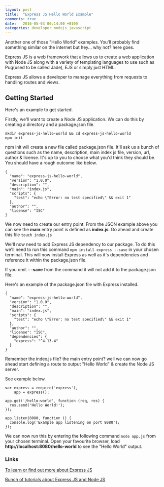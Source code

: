 ```yaml
---
layout: post
title:  "Express JS Hello World Example"
comments: true
date:   2016-05-03 00:14:00 +0100
categories: developer nodejs javascript
---
```


Another one of those "Hello World" examples. You'll probably find something similar on the internet but hey... why not? here goes.

Express JS is a web framework that allows us to create a web application with Node JS along with a variety of templating languages to use such as Pug(used to be called Jade), EJS or simply just HTML.

Express JS allows a developer to manage everything from requests to handling routes and views.

## Getting Started
Here's an example to get started.

Firstly, we'll want to create a Node JS application. We can do this by creating a directory and a package.json file.

```
mkdir express-js-hello-world && cd express-js-hello-world
npm init
```

npm init will create a new file called package.json file. It'll ask us a bunch of questions such as the name, description, main index js file, version, url, author & license. It's up to you to choose what you'd think they should be. You should have a rough outcome like below.

```
{
  "name": "express-js-hello-world",
  "version": "1.0.0",
  "description": "",
  "main": "index.js",
  "scripts": {
    "test": "echo \"Error: no test specified\" && exit 1"
  },
  "author": "",
  "license": "ISC"
}
```

We now need to create our entry point. From the JSON example above you can see the **main** entry point is defined as **index.js**. Go ahead and create this file ``` touch index.js ```

We'll now need to add Express JS dependency to our package. To do this we'll need to run this command ``` npm install express --save ``` in your chosen terminal. This will now install Express as well as it's dependencies and reference it within the package.json file. 

If you omit **- -save** from the command it will not add it to the package.json file.

Here's an example of the package.json file with Express installed.

```
{
  "name": "express-js-hello-world",
  "version": "1.0.0",
  "description": "",
  "main": "index.js",
  "scripts": {
    "test": "echo \"Error: no test specified\" && exit 1"
  },
  "author": "",
  "license": "ISC",
  "dependencies": {
    "express": "^4.13.4"
  }
}
```

Remember the index.js file? the main entry point? well we can now go ahead start defining a route to output "Hello World" & create the Node JS server.

See example below.

```
var express = require('express'),
    app = express();

app.get('/hello-world', function (req, res) {
  res.send('Hello World!');
});

app.listen(8080, function () {
  console.log('Example app listening on port 8080');
});
```

We can now run this by entering the following command ``` node app.js ``` from your chosen terminal. Open your favourite browser, load **http://localhost:8080/hello-world** to see the "Hello World" output.

### Links
[To learn or find out more about Express JS](http://expressjs.com/)

[Bunch of tutorials about Express JS and Node JS](https://scotch.io/tutorials/use-expressjs-to-get-url-and-post-parameters)

